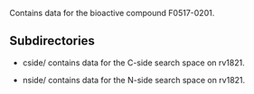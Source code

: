 Contains data for the bioactive compound F0517-0201.

## Subdirectories

- cside/ contains data for the C-side search space on rv1821.

- nside/ contains data for the N-side search space on rv1821.

